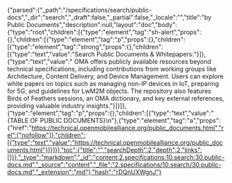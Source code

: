 {"parsed":{"_path":"/specifications/search/public-docs","_dir":"search","_draft":false,"_partial":false,"_locale":"","title":"by Public Documents","description":null,"layout":"doc","body":{"type":"root","children":[{"type":"element","tag":"sh-alert","props":{},"children":[{"type":"element","tag":"p","props":{},"children":[{"type":"element","tag":"strong","props":{},"children":[{"type":"text","value":"Search Public Documents & Whitepapers:"}]},{"type":"text","value":" OMA offers publicly available resources beyond technical specifications, including contributions from working groups like Architecture, Content Delivery, and Device Management. Users can explore white papers on topics such as managing non-IP devices in IoT, preparing for 5G, and guidelines for LwM2M objects. The repository also features Birds of Feathers sessions, an OMA dictionary, and key external references, providing valuable industry insights."}]}]},{"type":"element","tag":"p","props":{},"children":[{"type":"text","value":"{TABLE OF PUBLIC DOCUMENTS}\n"},{"type":"element","tag":"a","props":{"href":"https://technical.openmobilealliance.org/public_documents.html","rel":["nofollow"]},"children":[{"type":"text","value":"https://technical.openmobilealliance.org/public_documents.html"}]}]}],"toc":{"title":"","searchDepth":2,"depth":2,"links":[]}},"_type":"markdown","_id":"content:2.specifications:10.search:30.public-docs.md","_source":"content","_file":"2.specifications/10.search/30.public-docs.md","_extension":"md"},"hash":"rDQnUXWgnJ"}